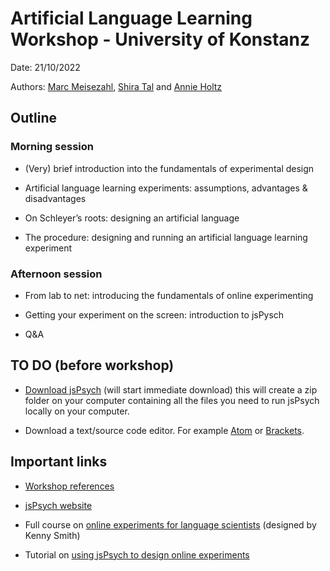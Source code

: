 # Artificial Language Learning Workshop - University of Konstanz
Date: 21/10/2022

Authors: [Marc Meisezahl](https://www.meisezahl.co.uk/), [Shira Tal](https://www.researchgate.net/profile/Shira-Tal-2) and [Annie Holtz](https://annieholtz.github.io/)

## Outline

### Morning session 

- (Very) brief introduction into the fundamentals of experimental design 

- Artificial language learning experiments: assumptions, advantages & disadvantages 

- On Schleyer’s roots: designing an artificial language 

- The procedure: designing and running an artificial language learning experiment 

 
### Afternoon session 

- From lab to net: introducing the fundamentals of online experimenting 

- Getting your experiment on the screen: introduction to jsPysch 

- Q&A 

## TO DO (before workshop)

- [Download jsPsych](https://www.github.com/jspsych/jspsych/releases/latest/download/jspsych.zip) (will start immediate download) this will create a zip folder on your computer containing all the files you need to run jsPsych locally on your computer.

- Download a text/source code editor. For example [Atom](https://atom.io/) or [Brackets](https://brackets.io/).

## Important links

- [Workshop references](https://github.com/annieholtz/ALLWorkshop/blob/main/references.md)

- [jsPsych website](https://www.jspsych.org/7.3/)

- Full course on [online experiments for language scientists](https://kennysmithed.github.io/oels2021/) (designed by Kenny Smith)

- Tutorial on [using jsPsych to design online experiments](https://softdev.ppls.ed.ac.uk/online_experiments/index.html)
